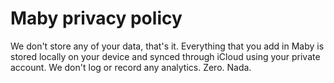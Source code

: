 # Maby privacy policy

We don't store any of your data, that's it. Everything that you add in Maby is stored locally on your device and synced through iCloud using your private account. We don't log or record any analytics. Zero. Nada.
